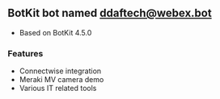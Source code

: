 ## BotKit bot named ddaftech@webex.bot
* Based on BotKit 4.5.0

### Features
* Connectwise integration
* Meraki MV camera demo
* Various IT related tools